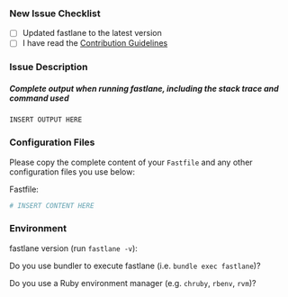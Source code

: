 ### New Issue Checklist

- [ ] Updated fastlane to the latest version
- [ ] I have read the [Contribution Guidelines](https://github.com/fastlane/fastlane/blob/master/CONTRIBUTING.md)

### Issue Description

##### Complete output when running fastlane, including the stack trace and command used

```
INSERT OUTPUT HERE
```

### Configuration Files

Please copy the complete content of your `Fastfile` and any other configuration files you use below:

Fastfile:
```ruby
# INSERT CONTENT HERE
```

### Environment

fastlane version (run `fastlane -v`):

Do you use bundler to execute fastlane (i.e. `bundle exec fastlane`)?

Do you use a Ruby environment manager (e.g. `chruby`, `rbenv`, `rvm`)?
